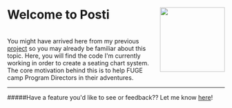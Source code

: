 <h1 align="left">Welcome to Posti
<a href="https://trello.com/b/vgFF7dbp/posti" target="_blank">
<img src="https://d2k1ftgv7pobq7.cloudfront.net/meta/u/res/images/brand-assets/Logos/0c47ceaceed90bc4860ee16c53d3e6eb/trello-logo-blue.png" align="right" width="150">
</a></h1>
<br/>
You might have arrived here from my previous <a href="https://github.com/naphipps/SeatingSystem">project</a> so you may already be familiar about this topic. Here, you will find the code I'm currently working in order to create a seating chart system. The core motivation behind this is to help FUGE camp Program Directors in their adventures.

***
#####Have a feature you'd like to see or feedback?? Let me know [here](https://github.com/naphipps/posti/issues)!
